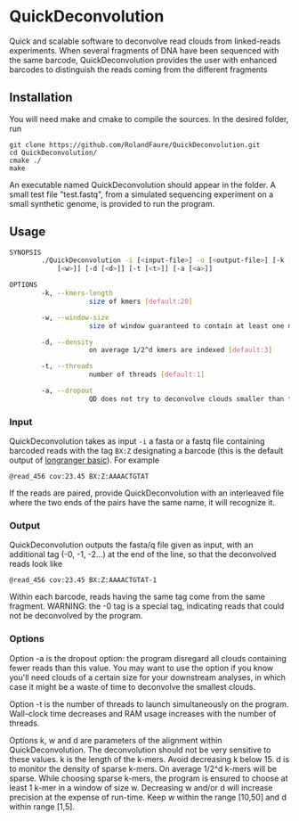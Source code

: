 # QuickDeconvolution

Quick and scalable software to deconvolve read clouds from linked-reads experiments. When several fragments of DNA have been sequenced with the same barcode, QuickDeconvolution provides the user with enhanced barcodes to distinguish the reads coming from the different fragments

## Installation

You will need make and cmake to compile the sources. In the desired folder, run

```
git clone https://github.com/RolandFaure/QuickDeconvolution.git
cd QuickDeconvolution/
cmake ./
make
```

An executable named QuickDeconvolution should appear in the folder. A small test file "test.fastq", from a simulated sequencing experiment on a small synthetic genome, is provided to run the program.

## Usage

```bash
SYNOPSIS
        ./QuickDeconvolution -i [<input-file>] -o [<output-file>] [-k [<k>]] [-w
            [<w>]] [-d [<d>]] [-t [<t>]] [-a [<a>]]

OPTIONS
        -k, --kmers-length
                    size of kmers [default:20]

        -w, --window-size
                    size of window guaranteed to contain at least one minimizing kmer [default:40]

        -d, --density
                    on average 1/2^d kmers are indexed [default:3]

        -t, --threads
                    number of threads [default:1]

        -a, --dropout
                    QD does not try to deconvolve clouds smaller than this value [default:0]

```

### Input

QuickDeconvolution takes as input `-i` a fasta or a fastq file containing barcoded reads with the tag `BX:Z` designating a barcode (this is the default output of [longranger basic](https://support.10xgenomics.com/genome-exome/software/pipelines/latest/advanced/other-pipelines)). For example
```
@read_456 cov:23.45 BX:Z:AAAACTGTAT
```
If the reads are paired, provide QuickDeconvolution with an interleaved file where the two ends of the pairs have the same name, it will recognize it.

### Output

QuickDeconvolution outputs the fasta/q file given as input, with an additional tag (-0, -1, -2...) at the end of the line, so that the deconvolved reads look like 
```
@read_456 cov:23.45 BX:Z:AAAACTGTAT-1
```
Within each barcode, reads having the same tag come from the same fragment. WARNING: the -0 tag is a special tag, indicating reads that could not be deconvolved by the program.

### Options

Option -a is the dropout option: the program disregard all clouds containing fewer reads than this value. You may want to use the option if you know you'll need clouds of a certain size for your downstream analyses, in which case it might be a waste of time to deconvolve the smallest clouds.

Option -t is the number of threads to launch simultaneously on the program. Wall-clock time decreases and RAM usage increases with the number of threads.

Options k, w and d are parameters of the alignment within QuickDeconvolution. The deconvolution should not be very sensitive to these values. 
k is the length of the k-mers. Avoid decreasing k below 15. 
d is to monitor the density of sparse k-mers. On average 1/2^d k-mers will be sparse.
While choosing sparse k-mers, the program is ensured to choose at least 1 k-mer in a window of size w.
Decreasing w and/or d will increase precision at the expense of run-time. Keep w within the range [10,50] and d within range [1,5].
